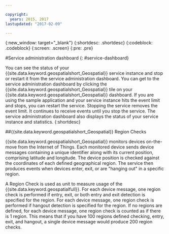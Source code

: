 ```yaml
---

copyright:
  years: 2015, 2017
lastupdated: "2017-02-09"

---
```


<!-- Attribute definitions --> 
{:new_window: target="_blank"}
{:shortdesc: .shortdesc}
{:codeblock: .codeblock}
{:screen: .screen}
{:pre: .pre}

#Service administration dashboard
{: #service-dashboard}


You can see the status of your {{site.data.keyword.geospatialshort_Geospatial}} service instance and stop or restart it from the service administration dashboard. You can get to the service administration dashboard by clicking the {{site.data.keyword.geospatialshort_Geospatial}} tile on your {{site.data.keyword.geospatialshort_Geospatial}} dashboard. If you are using the sample application and your service instance hits the event limit and stops, you can restart the service. Stopping the service removes the event limit. It continues to receive events until you stop the service. The service administration dashboard also displays the status of your service instance and statistics.
{:shortdesc}

##{{site.data.keyword.geospatialshort_Geospatial}} Region Checks

{{site.data.keyword.geospatialshort_Geospatial}} monitors devices on-the-move from the Internet of Things. Each monitored device sends device messages containing a unique identifier along with its current position, comprising latitude and longitude. The device position is checked against the coordinates of each defined geographical region. The service then produces events when devices enter, exit, or are "hanging out" in a specific region.

A Region Check is used as unit to measure usage of the {{site.data.keyword.geospatialfull}}. For each device message, one region check is performed if entry, exit, or both entry and exit detection is specified for the region. For each device message, one region check is performed if hangout detection is specified for the region. If no regions are defined, for each device message, one region check is counted as if there is 1 region. This means that if you have 100 regions defined checking, entry, exit, and hangout, a single device message would produce 200 region checks.
